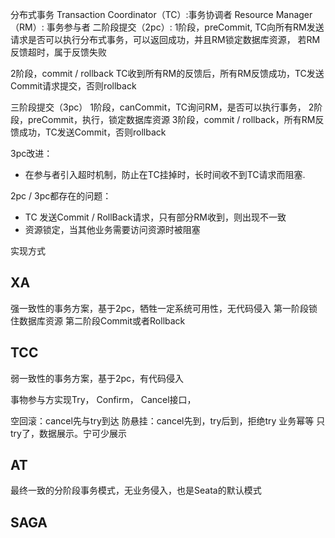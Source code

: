 分布式事务
Transaction Coordinator（TC）:事务协调者
Resource Manager（RM）: 事务参与者
二阶段提交（2pc）:
1阶段，preCommit, TC向所有RM发送请求是否可以执行分布式事务，可以返回成功，并且RM锁定数据库资源，
若RM反馈超时，属于反馈失败

2阶段，commit / rollback
TC收到所有RM的反馈后，所有RM反馈成功，TC发送Commit请求提交，否则rollback



三阶段提交（3pc）
1阶段，canCommit，TC询问RM，是否可以执行事务，
2阶段，preCommit，执行，锁定数据库资源
3阶段，commit / rollback，所有RM反馈成功，TC发送Commit，否则rollback

3pc改进：
 - 在参与者引入超时机制，防止在TC挂掉时，长时间收不到TC请求而阻塞.

2pc / 3pc都存在的问题：
 - TC 发送Commit / RollBack请求，只有部分RM收到，则出现不一致
 - 资源锁定，当其他业务需要访问资源时被阻塞


实现方式

## XA
强一致性的事务方案，基于2pc，牺牲一定系统可用性，无代码侵入
第一阶段锁住数据库资源
第二阶段Commit或者Rollback


## TCC
弱一致性的事务方案，基于2pc，有代码侵入

事物参与方实现Try， Confirm， Cancel接口，

空回滚：cancel先与try到达
防悬挂：cancel先到，try后到，拒绝try
业务幂等
只try了，数据展示。宁可少展示





## AT
最终一致的分阶段事务模式，无业务侵入，也是Seata的默认模式

## SAGA


